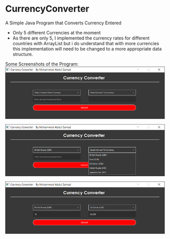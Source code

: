 # CurrencyConverter
A Simple Java Program that Converts Currency Entered
- Only 5 different Currencies at the moment
- As there are only 5, I implemented the currency rates for different countries with ArrayList but i do understand that with more currencies this implementation will need to be changed to a more appropriate data structure.

Some Screenshots of the Program:
![Alt text](https://github.com/MohammedAbdulSamad/CurrencyConverter/blob/master/UI.png)

![Alt text](https://github.com/MohammedAbdulSamad/CurrencyConverter/blob/master/UI-%232.png)

![Alt text](https://github.com/MohammedAbdulSamad/CurrencyConverter/blob/master/UI-%233.png)

